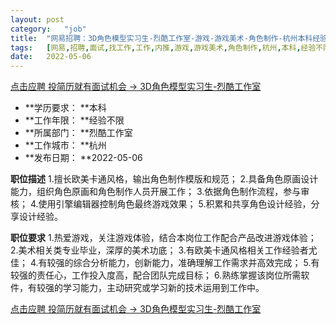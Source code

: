 ```yaml
---
layout:	post
category:	"job"
title:	"网易招聘：3D角色模型实习生-烈酷工作室-游戏-游戏美术-角色制作-杭州本科经验不限"
tags:	[网易,招聘,面试,找工作,工作,内推,游戏,游戏美术,角色制作,杭州,本科,经验不限]
date:	2022-05-06
---
```


[点击应聘 投简历就有面试机会 -> 3D角色模型实习生-烈酷工作室](http://mobile.bole.netease.com/bole/boleDetail?id=40041&employeeId=346f03c3cda5f04c&key=all)



- **学历要求： **本科
- **工作年限： **经验不限
- **所属部门： **烈酷工作室
- **工作城市： **杭州
- **发布日期： **2022-05-06



**职位描述**
1.擅长欧美卡通风格，输出角色制作模版和规范；
2.具备角色原画设计能力，组织角色原画和角色制作人员开展工作；
3.依据角色制作流程，参与审核；
4.使用引擎编辑器控制角色最终游戏效果；
5.积累和共享角色设计经验，分享设计经验。



**职位要求**
1.热爱游戏，关注游戏体验，结合本岗位工作配合产品改进游戏体验；
2.美术相关类专业毕业，深厚的美术功底；
3.有欧美卡通风格相关工作经验者尤佳；
4.有较强的综合分析能力，创新能力，准确理解工作需求并高效完成；
5.有较强的责任心，工作投入度高，配合团队完成目标；
6.熟练掌握该岗位所需软件，有较强的学习能力，主动研究或学习新的技术运用到工作中。



[点击应聘 投简历就有面试机会 -> 3D角色模型实习生-烈酷工作室](http://mobile.bole.netease.com/bole/boleDetail?id=40041&employeeId=346f03c3cda5f04c&key=all)